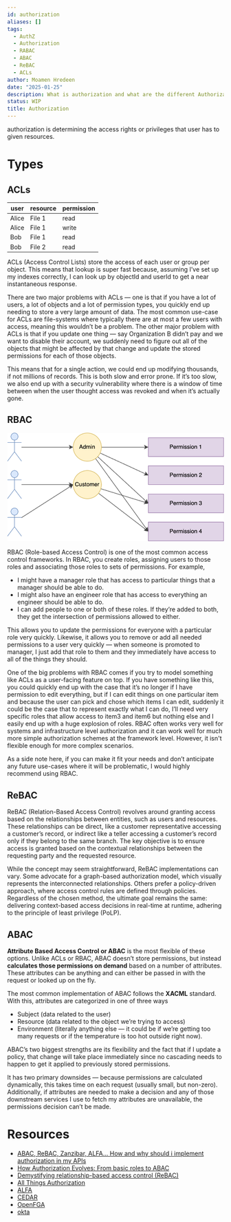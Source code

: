 ```yaml
---
id: authorization
aliases: []
tags:
  - AuthZ
  - Authorization
  - RABAC
  - ABAC
  - ReBAC
  - ACLs
author: Moamen Hredeen
date: "2025-01-25"
description: What is authorization and what are the different Authorization types
status: WIP
title: Authorization
---
```


authorization is determining the access rights or privileges that user has to given resources.

#  Types

##  ACLs

| user | resource | permission |
|-|-|-|
| Alice | File 1 | read |
| Alice | File 1 | write |
| Bob | File 1 | read |
| Bob | File 2 | read |

ACLs (Access Control Lists) store the access of each user or group per object. 
This means that lookup is super fast because, assuming I’ve set up my indexes correctly, I can look up by objectId and userId to get a near instantaneous response. 

There are two major problems with ACLs — one is that if you have a lot of users, a lot of objects and a lot of permission types, you quickly end up needing to store a very large amount of data.
The most common use-case for ACLs are file-systems where typically there are at most a few users with access, meaning this wouldn’t be a problem.
The other major problem with ACLs is that if you update one thing — say Organization B didn’t pay and we want to disable their account, we suddenly need to figure out all of the objects that might be affected by that change and update the stored permissions for each of those objects.

This means that for a single action, we could end up modifying thousands, if not millions of records. 
This is both slow and error prone. If it’s too slow, we also end up with a security vulnerability where there is a window of time between when the user thought access was revoked and when it’s actually gone.

## RBAC

![RBAC](AuthZ_RBAC.png)


RBAC (Role-based Access Control) is one of the most common access control frameworks. 
In RBAC, you create roles, assigning users to those roles and associating those roles to sets of
permissions.  For example, 
- I might have a manager role that has access to particular things that a manager should be able to do. 
- I might also have an engineer role that has access to everything an engineer should be able to do. 
- I can add people to one or both of these roles. If they’re added to both, they get the intersection of permissions allowed to either. 

This allows you to update the permissions for everyone with a particular role very quickly. Likewise, it allows you to remove or add all needed permissions to a user very quickly — when someone is promoted to manager, I just add that role to them and they immediately have access to all of the things they should. 

One of the big problems with RBAC comes if you try to model something like ACLs as a 
user-facing feature on top. If you have something like this, you could quickly end up with the 
case that it’s no longer if I have permission to edit everything, but if I can edit things on one particular item and because the user can pick and chose which items I can edit, suddenly it 
could be the case that to represent exactly what I can do, I’ll need very specific roles that allow access to item3 and item6 but nothing else and I easily end up with a huge explosion of roles. 
RBAC often works very well for systems and infrastructure level authorization and it can work well for much more simple authorization schemes at the framework level. However, it isn't flexible enough for more complex scenarios. 

As a side note here, if you can make it fit your needs and don’t anticipate any future use-cases where it will be problematic, I would highly recommend using RBAC.

## ReBAC
ReBAC (Relation-Based Access Control) revolves around granting access based on the relationships between entities, such as users and resources. These relationships can be direct, like a customer representative accessing a customer’s record, or indirect like a teller accessing a customer’s record only if they belong to the same branch. The key objective is to ensure access is granted based on the contextual relationships between the requesting party and the requested resource.

While the concept may seem straightforward, ReBAC implementations can vary. Some advocate for a graph-based authorization model, which visually represents the interconnected relationships. Others prefer a policy-driven approach, where access control rules are defined through policies. Regardless of the chosen method, the ultimate goal remains the same: delivering context-based access decisions in real-time at runtime, adhering to the principle of least privilege (PoLP).


## ABAC
**Attribute Based Access Control or ABAC** is the most flexible of these options. Unlike ACLs or RBAC, ABAC doesn’t store permissions, but instead **calculates those permissions on demand** based on a number of attributes. These attributes can be anything and can either be passed in with the request or looked up on the fly. 

The most common implementation of ABAC follows the 
**XACML** standard. With this, attributes are categorized in one of three ways
- Subject (data  related to the user)
- Resource (data related to the object we’re trying to access)
- Environment (literally anything else — it could be if we’re getting too many requests or if the temperature is too hot outside right now). 

ABAC’s two biggest strengths are its flexibility and the fact that if I update a policy, that change will take place immediately since no cascading needs  to happen to get it applied to previously stored permissions. 

It has two primary downsides —  because permissions are calculated
dynamically, this takes time on each request (usually small, but non-zero). Additionally, 
if attributes are needed to make a decision and any of those downstream services I use to fetch
my attributes are unavailable, the permissions decision can’t be made. 

# Resources
- [ABAC, ReBAC, Zanzibar, ALFA... How and why should i implement authorization in my APIs](https://www.youtube.com/watch?v=byI_Jjb0c6c&list=LL&index=1)
- [How Authorization Evolves: From basic roles to ABAC](https://www.youtube.com/watch?v=1ZINsQN7gtM&list=LL&index=2)
- [Demystifying relationship-based access control (ReBAC)](https://axiomatics.com/blog/demystifying-relationship-based-access-control-rebac-what-you-need-to-know)
- [All Things Authorization](https://scribe.rip/all-things-authorization-d1713ad6b9e0)
- [ALFA](https://alfa.guide//)
- [CEDAR](https://www.cedarpolicy.com/en)
- [OpenFGA](https://openfga.dev/)
- [okta](https://www.okta.com)
